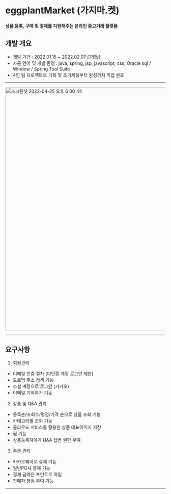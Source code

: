 # eggplantMarket (가지마.켓)

#### 상품 등록, 구매 및 결제를 지원해주는 온라인 중고거래 플랫폼   


## 개발 개요

* 개발 기간 : 2022.01.15 ~ 2022.02.07 (1개월)  
* 사용 언어 및 개발 환경 : java, spring, jsp, javascript, css, Oracle sql / Window / Spring Tool Suite
* 4인 팀 프로젝트로 기획 및 초기세팅부터 완성까지 직접 완료  


***

<img width="762" alt="스크린샷 2022-04-25 오후 6 00 44" src="https://user-images.githubusercontent.com/97011093/165056505-51bcbb7f-06fe-4576-b540-5d72e935bb95.png">


---
## 요구사항 

1. 회원관리
  * 이메일 인증 절차 (미인증 계정 로그인 제한)
  * 도로명 주소 검색 기능
  * 소셜 계정으로 로그인 (카카오)
  * 이메일 기억하기 기능
  
2. 상품 및 Q&A 관리
  * 등록순/조회수/평점/가격 순으로 상품 조회 기능
  * 카테고리별 조회 기능
  * 클라우드 서비스를 활용한 상품 대표이미지 저장
  * 찜 기능
  * 상품등록자에게 Q&A 답변 권한 부여

3. 주문 관리
  * 카카오페이로 결제 기능
  * 일반PG사 결제 기능
  * 결제 금액은 포인트로 적립
  * 판매자 평점 부여 기능


---

